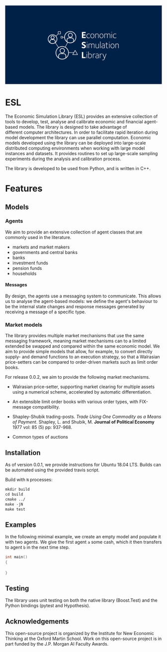 ![esl project logo](https://raw.githubusercontent.com/INET-Complexity/ESL/master/project/logo/logo_card.png)


# ESL
The Economic Simulation Library (ESL) provides an extensive collection of tools to develop, test, analyse and calibrate economic and financial agent-based models. The library is designed to take advantage of different computer architectures. In order to facilitate rapid iteration during model development the library can use parallel computation. Economic models developed using the library can be deployed into large-scale distributed computing environments when working with large model instances and datasets. It provides routines to set up large-scale sampling experiments during the analysis and calibration process.

The library is developed to be used from Python, and is written in C++.  

# Features

## Models

### Agents

We aim to provide an extensive collection of agent classes that are commonly used in the literature.

* markets and market makers
* governments and central banks
* banks 
* investment funds
* pension funds
* households



#### Messages

By design, the agents use a messaging system to communicate. This allows us to analyse the agent-based models: we define the agent's behaviour to be the internal state changes and response messages generated by receiving a message of a specific type. 


### Market models

The library provides multiple market mechanisms that use the same messaging framework, meaning market mechanisms can to a limited extended be swapped and compared within the same economic model. We aim to provide simple models that allow, for example, to convert directly supply- and demand functions to an execution strategy, so that a Walrasian price-setters can be compared to order-driven markets such as limit order books. 

For release 0.0.2, we aim to provide the following market mechanisms.

* Walrasian price-setter, supporting market clearing for multiple assets using a numerical scheme, accelerated by automatic differentiation.

* An extensible limit order books with various order types, with FIX-message compatibility.

* Shapley-Shubik trading-posts. *Trade Using One Commodity as a Means of Payment*. Shapley, L. and Shubik, M. **Journal of Political Economy** 1977 vol: 85 (5) pp: 937-968.

* Common types of auctions

## Installation

As of version 0.0.1, we provide instructions for Ubuntu 18.04 LTS. Builds can be automated using the provided travis script.

Build with `N` processes:

```shell
mkdir build
cd build
cmake ../
make -jN
make test
```





## Examples

In the following minimal example, we create an empty model and populate it with two agents. We give the first agent `a` some cash, which it then transfers to agent `b` in the next time step.
 
```C++
int main()
{
    
}
```


## Testing

The library uses unit testing on both the native library (Boost.Test) and the Python bindings (pytest and Hypothesis).




## Acknowledgements
This open-source project is organized by the Institute for New Economic Thinking at the Oxford Martin School.
Work on this open-source project is in part funded by the J.P. Morgan AI Faculty Awards.



